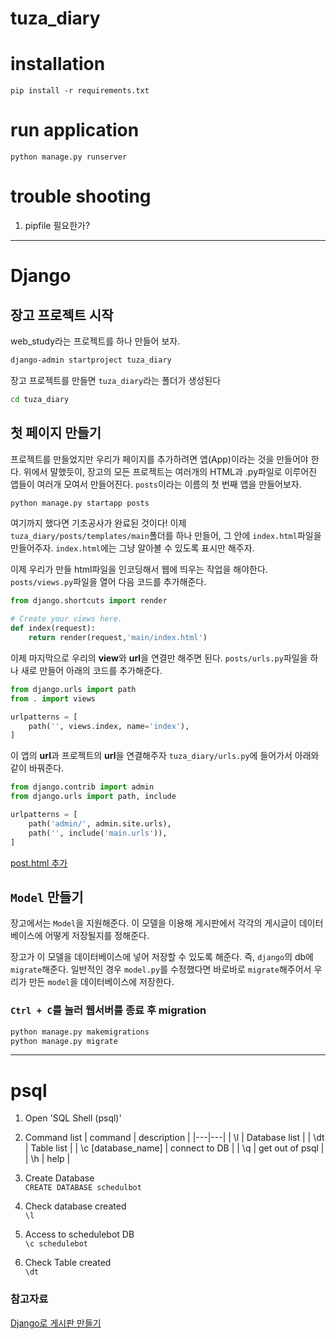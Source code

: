 # tuza_diary

# installation
```angular2html
pip install -r requirements.txt
```

# run application
```
python manage.py runserver
```

# trouble shooting
1. pipfile 필요한가?

---

# Django
## 장고 프로젝트 시작

web_study라는 프로젝트를 하나 만들어 보자.

```bash
django-admin startproject tuza_diary
```
장고 프로젝트를 만들면 `tuza_diary`라는 폴더가 생성된다
```bash
cd tuza_diary
```

## 첫 페이지 만들기

프로젝트를 만들었지만 우리가 페이지를 추가하려면 앱(App)이라는 것을 만들어야 한다.
위에서 말했듯이, 장고의 모든 프로젝트는 여러개의 HTML과 .py파일로 이루어진 앱들이 여러개 모여서 만들어진다.
`posts`이라는 이름의 첫 번째 앱을 만들어보자.

```bash
python manage.py startapp posts
```
여기까지 했다면 기초공사가 완료된 것이다!
이제 `tuza_diary/posts/templates/main`폴더를 하나 만들어,
그 안에 `index.html`파일을 만들어주자.
`index.html`에는 그냥 알아볼 수 있도록 표시만 해주자.

이제 우리가 만들 html파일을 인코딩해서 웹에 띄우는 작업을 해야한다.
`posts/views.py`파일을 열어 다음 코드를 추가해준다.

```python
from django.shortcuts import render

# Create your views here.
def index(request):
    return render(request,'main/index.html')
```

이제 마지막으로 우리의 **view**와 **url**을 연결만 해주면 된다.
`posts/urls.py`파일을 하나 새로 만들어 아래의 코드를 추가해준다.

```python
from django.urls import path
from . import views

urlpatterns = [
    path('', views.index, name='index'),
]
```

이 앱의 **url**과 프로젝트의 **url**을 연결해주자 `tuza_diary/urls.py`에 들어가서 아래와 같이 바꿔준다.

```python
from django.contrib import admin
from django.urls import path, include

urlpatterns = [
    path('admin/', admin.site.urls),
    path('', include('main.urls')),
]
```

[post.html 추가](https://wikidocs.net/91420)

## `Model` 만들기
장고에서는 `Model`을 지원해준다.
이 모델을 이용해 게시판에서 각각의 게시글이 데이터베이스에 어떻게 저장될지를 정해준다.

장고가 이 모델을 데이터베이스에 넣어 저장할 수 있도록 해준다.
즉, `django`의 db에 `migrate`해준다.
일반적인 경우 `model.py`를 수정했다면 바로바로 `migrate`해주어서 우리가 만든 `model`을 데이터베이스에 저장한다.

### `Ctrl + C`를 눌러 웹서버를 종료 후 migration
```bash
python manage.py makemigrations 
python manage.py migrate
```


---

# psql

1. Open 'SQL Shell (psql)'
   
1. Command list 
    | command | description |
    |---|---|
    | \l | Database list |
    | \dt | Table list |
    | \c [database_name] | connect to DB |
    | \q | get out of psql |
    | \h | help | 
   
1. Create Database  
    `CREATE DATABASE schedulbot`
   
1. Check database created  
    `\l`
   
1. Access to schedulebot DB  
    `\c schedulebot`
   
1. Check Table created  
    `\dt`  
   

### 참고자료
[Django로 게시판 만들기](https://wikidocs.net/91422)